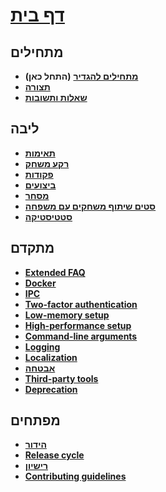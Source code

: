 # **[דף בית](https://github.com/JustArchi/ArchiSteamFarm/wiki/Home)**

## מתחילים

* **[מתחילים להגדיר](https://github.com/JustArchi/ArchiSteamFarm/wiki/Setting-up)** **(התחל כאן)**
* **[תצורה](https://github.com/JustArchi/ArchiSteamFarm/wiki/Configuration)**
* **[שאלות ותשובות](https://github.com/JustArchi/ArchiSteamFarm/wiki/FAQ)**

## ליבה

* **[תאימות](https://github.com/JustArchi/ArchiSteamFarm/wiki/Compatibility)**
* **[רקע משחק](https://github.com/JustArchi/ArchiSteamFarm/wiki/Background-games-redeemer)**
* **[פקודות](https://github.com/JustArchi/ArchiSteamFarm/wiki/Commands)**
* **[ביצועים](https://github.com/JustArchi/ArchiSteamFarm/wiki/Performance)**
* **[מסחר](https://github.com/JustArchi/ArchiSteamFarm/wiki/Trading)**
* **[סטים שיתוף משחקים עם משפחה](https://github.com/JustArchi/ArchiSteamFarm/wiki/Steam-Family-Sharing)**
* **[סטטיסטיקה](https://github.com/JustArchi/ArchiSteamFarm/wiki/Statistics)**

## מתקדם

* **[Extended FAQ](https://github.com/JustArchi/ArchiSteamFarm/wiki/Extended-FAQ)**
* **[Docker](https://github.com/JustArchi/ArchiSteamFarm/wiki/Docker)**
* **[IPC](https://github.com/JustArchi/ArchiSteamFarm/wiki/IPC)**
* **[Two-factor authentication](https://github.com/JustArchi/ArchiSteamFarm/wiki/Two-factor-authentication)**
* **[Low-memory setup](https://github.com/JustArchi/ArchiSteamFarm/wiki/Low-memory-setup)**
* **[High-performance setup](https://github.com/JustArchi/ArchiSteamFarm/wiki/High-performance-setup)**
* **[Command-line arguments](https://github.com/JustArchi/ArchiSteamFarm/wiki/Command-line-arguments)**
* **[Logging](https://github.com/JustArchi/ArchiSteamFarm/wiki/Logging)**
* **[Localization](https://github.com/JustArchi/ArchiSteamFarm/wiki/Localization)**
* **[אבטחה](https://github.com/JustArchi/ArchiSteamFarm/wiki/Security)**
* **[Third-party tools](https://github.com/JustArchi/ArchiSteamFarm/wiki/Third-party-tools)**
* **[Deprecation](https://github.com/JustArchi/ArchiSteamFarm/wiki/Deprecation)**

## מפתחים

* **[הידור](https://github.com/JustArchi/ArchiSteamFarm/wiki/Compilation)**
* **[Release cycle](https://github.com/JustArchi/ArchiSteamFarm/wiki/Release-cycle)**
* **[רישיון](https://github.com/JustArchi/ArchiSteamFarm/wiki/License)**
* **[Contributing guidelines](https://github.com/JustArchi/ArchiSteamFarm/blob/master/.github/CONTRIBUTING.md)**